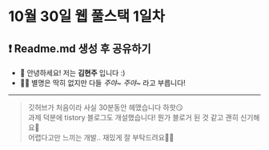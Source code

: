 # 10월 30일 웹 풀스택 1일차


## ❗ Readme.md 생성 후 공유하기
- 👋 안녕하세요! 저는 **김현주** 입니다 :)
- 🙋‍♀️ 별명은 딱히 없지만 다들 _주야~ 주야~_ 라고 부릅니다!

---


> 깃허브가 처음이라 사실 30분동안 헤맸습니다 하핫😏\
> 과제 덕분에 tistory 블로그도 개설했습니다! 뭔가 블로거 된 것 같고 괜히 신기해요🤩\
> 어렵다고만 느끼는 개발.. 재밌게 잘 부탁드려요🙇‍♀️
